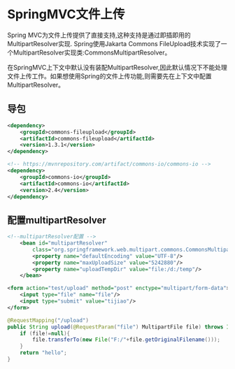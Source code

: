 # SpringMVC文件上传

Spring MVC为文件上传提供了直接支持,这种支持是通过即插即用的MultipartResolver实现. Spring使用Jakarta Commons FileUpload技术实现了一个MultipartResolver实现类:CommonsMultipartResolver。

在SpringMVC上下文中默认没有装配MultipartResolver,因此默认情况下不能处理文件上传工作。如果想使用Spring的文件上传功能,则需要先在上下文中配置MultipartResolver。

## 导包

```xml
<dependency>
	<groupId>commons-fileupload</groupId>
	<artifactId>commons-fileupload</artifactId>
	<version>1.3.1</version>
</dependency>

<!-- https://mvnrepository.com/artifact/commons-io/commons-io -->
<dependency>
	<groupId>commons-io</groupId>
	<artifactId>commons-io</artifactId>
	<version>2.4</version>
</dependency>
```
## 配置multipartResolver

```xml
<!--multipartResolver配置 -->
	<bean id="multipartResolver"
		class="org.springframework.web.multipart.commons.CommonsMultipartResolver">
		<property name="defaultEncoding" value="UTF-8"/>
		<property name="maxUploadSize" value="5242880"/>
		<property name="uploadTempDir" value="file:/d:/temp"/>
	</bean>
```

```xml
<form action="test/upload" method="post" enctype="multipart/form-data">
    <input type="file" name="file"/>
    <input type="submit" value="tijiao"/>
</form>
```
```java
@RequestMapping("/upload")
public String upload(@RequestParam("file") MultipartFile file) throws IOException {
    if (file!=null){
        file.transferTo(new File("F:/"+file.getOriginalFilename()));
    }
    return "hello";
}
```
